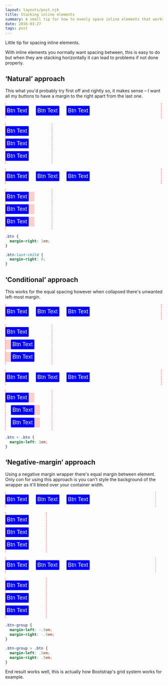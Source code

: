 ```yaml
---
layout: layouts/post.njk
title: Stacking inline elements
summary: A small tip for how to evenly space inline elements that works when wrapping
date: 2016-03-27
tags: post
---
```


<style>
.btn-group {
  margin-left: -.5em;
  margin-right: -.5em;
}

.btn-group > .btn {
  margin-left: .5em;
  margin-right: .5em;
}

.alternative-btn + .alternative-btn {
  margin-left: 1em;
}

.traditional-btn {
  margin-right: 1em;
}
.traditional-btn:last-child {
  margin-right: 0;
}

.btn {
  position: relative;
  box-sizing: border-box;
  display: inline-block;
  padding: 5px;
  margin-bottom: .5em;
  border-radius: 2px;
  background-color: blue;
  color: white;
  white-space: nowrap;
  font-family: sans-serif;
}

.demo-outline {
  overflow: hidden;
  position: relative;
  max-width: 500px;
  padding-top: .5em;
  margin-bottom: 1rem;
  font-size: 18px;
}

.demo-outline-truncated {
  max-width: 150px;
  white-space: normal;
}

.demo-outline:after {
  content: '';
  position: absolute;
  top: 0;
  right: 0;
  left: 0;
  bottom: 0;
  border-left: 1px dashed rgb(244, 67, 54);
  border-right: 1px dashed rgb(244, 67, 54);
}

.demo-outline.btn-group:after {
  right: .5em;
  left: .5em;
}

.demo-outline-truncated:not(.btn-group) .btn:before {
  content: '';
  position: absolute;
  top: 0;
  right: 100%;
  height: 100%;
  width: 1em;
  background-color: rgba(244, 67, 54, .25);
}

.text-right .btn:before {
  left: 100%;
  right: auto;
}
</style>  

Little tip for spacing inline elements.

With inline elements you normally want spacing between,
this is easy to do but when they are stacking horizontally
it can lead to problems if not done properly.

## ‘Natural’ approach

This what you'd probably try first off and rightly so,
it makes sense –
I want all my buttons to have a margin to the right apart from the last one.

<div class="grid">
<div class="grid-col">
<div class="demo-outline">
<span class="traditional-btn btn">Btn Text</span>
<span class="traditional-btn btn">Btn Text</span>
<span class="traditional-btn btn">Btn Text</span>
</div>
<div class="demo-outline demo-outline-truncated">
<span class="traditional-btn btn">Btn Text</span>
<span class="traditional-btn btn">Btn Text</span>
<span class="traditional-btn btn">Btn Text</span>
</div>
</div>
<div class="grid-col">
<div class="demo-outline text-right">
<span class="traditional-btn btn">Btn Text</span>
<span class="traditional-btn btn">Btn Text</span>
<span class="traditional-btn btn">Btn Text</span>
</div>
<div class="demo-outline demo-outline-truncated text-right">
<span class="traditional-btn btn">Btn Text</span>
<span class="traditional-btn btn">Btn Text</span>
<span class="traditional-btn btn">Btn Text</span>
</div>
</div>
</div>

```css
.btn {
  margin-right: 1em;
}

.btn:last-child {
  margin-right: 0;
}
```


## ‘Conditional’ approach

This works for the equal spacing however when collapsed there's unwanted left-most margin.

<div class="grid">
<div class="grid-col">
<div class="demo-outline">
<span class="alternative-btn btn">Btn Text</span>
<span class="alternative-btn btn">Btn Text</span>
<span class="alternative-btn btn">Btn Text</span>
</div>
<div class="demo-outline demo-outline-truncated">
<span class="alternative-btn btn">Btn Text</span>
<span class="alternative-btn btn">Btn Text</span>
<span class="alternative-btn btn">Btn Text</span>
</div>
</div>
<div class="grid-col">
<div class="demo-outline text-right">
<span class="alternative-btn btn">Btn Text</span>
<span class="alternative-btn btn">Btn Text</span>
<span class="alternative-btn btn">Btn Text</span>
</div>
<div class="demo-outline demo-outline-truncated text-right">
<span class="alternative-btn btn">Btn Text</span>
<span class="alternative-btn btn">Btn Text</span>
<span class="alternative-btn btn">Btn Text</span>
</div>
</div>
</div>

```css
.btn + .btn {
  margin-left: 1em;
}
```

## ‘Negative-margin’ approach

Using a negative margin wrapper there's equal margin between element.
Only con for using this approach is you can't style the background of the wrapper
as it'll bleed over your container width.

<div class="grid">
<div class="grid-col">
<div class="demo-outline btn-group">
<span class="btn">Btn Text</span>
<span class="btn">Btn Text</span>
<span class="btn">Btn Text</span>
</div>
<div class="demo-outline demo-outline-truncated btn-group">
<span class="btn">Btn Text</span>
<span class="btn">Btn Text</span>
<span class="btn">Btn Text</span>
</div>
</div>
<div class="grid-col">
<div class="demo-outline btn-group text-right">
<span class="btn">Btn Text</span>
<span class="btn">Btn Text</span>
<span class="btn">Btn Text</span>
</div>
<div class="demo-outline demo-outline-truncated btn-group text-right">
<span class="btn">Btn Text</span>
<span class="btn">Btn Text</span>
<span class="btn">Btn Text</span>
</div>
</div>
</div>

```css
.btn-group {
  margin-left: -.5em;
  margin-right: -.5em;
}

.btn-group > .btn {
  margin-left: .5em;
  margin-right: .5em;
}
```

End result works well, this is actually how Bootstrap's grid system works
for example.
